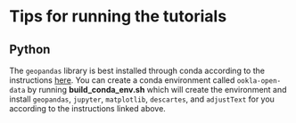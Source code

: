 # Tips for running the tutorials

## Python

The `geopandas` library is best installed through conda according to the instructions  [here](https://geopandas.org/install.html). You can create a conda environment called `ookla-open-data` by running **build_conda_env.sh** which will create the environment and install `geopandas`, `jupyter`, `matplotlib`, `descartes`, and `adjustText` for you according to the instructions linked above.

